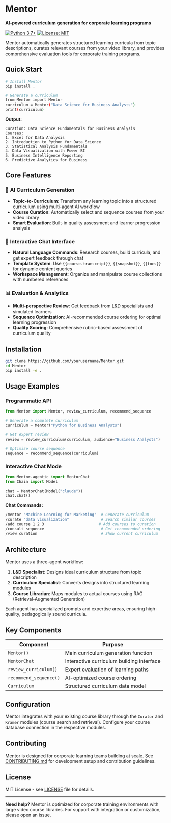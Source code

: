# Mentor

**AI-powered curriculum generation for corporate learning programs**

[![Python 3.7+](https://img.shields.io/badge/python-3.7+-blue.svg)](https://www.python.org/downloads/)
[![License: MIT](https://img.shields.io/badge/License-MIT-yellow.svg)](https://opensource.org/licenses/MIT)

Mentor automatically generates structured learning curricula from topic descriptions, curates relevant courses from your video library, and provides comprehensive evaluation tools for corporate training programs.

## Quick Start

```bash
# Install Mentor
pip install .

# Generate a curriculum
from Mentor import Mentor
curriculum = Mentor("Data Science for Business Analysts")
print(curriculum)
```

**Output:**
```
Curation: Data Science Fundamentals for Business Analysis
Courses:
1. Excel for Data Analysis
2. Introduction to Python for Data Science
3. Statistical Analysis Fundamentals
4. Data Visualization with Power BI
5. Business Intelligence Reporting
6. Predictive Analytics for Business
```

## Core Features

### 🤖 **AI Curriculum Generation**
- **Topic-to-Curriculum**: Transform any learning topic into a structured curriculum using multi-agent AI workflow
- **Course Curation**: Automatically select and sequence courses from your video library
- **Smart Evaluation**: Built-in quality assessment and learner progression analysis

### 💬 **Interactive Chat Interface**
- **Natural Language Commands**: Research courses, build curricula, and get expert feedback through chat
- **Template System**: Use `{{course.transcript}}`, `{{snapshot}}`, `{{tocs}}` for dynamic content queries
- **Workspace Management**: Organize and manipulate course collections with numbered references

### 📊 **Evaluation & Analytics**
- **Multi-perspective Review**: Get feedback from L&D specialists and simulated learners
- **Sequence Optimization**: AI-recommended course ordering for optimal learning progression
- **Quality Scoring**: Comprehensive rubric-based assessment of curriculum quality

## Installation

```bash
git clone https://github.com/yourusername/Mentor.git
cd Mentor
pip install -e .
```

## Usage Examples

### Programmatic API

```python
from Mentor import Mentor, review_curriculum, recommend_sequence

# Generate a complete curriculum
curriculum = Mentor("Python for Business Analysts")

# Get expert review
review = review_curriculum(curriculum, audience="Business Analysts")

# Optimize course sequence
sequence = recommend_sequence(curriculum)
```

### Interactive Chat Mode

```python
from Mentor.agentic import MentorChat
from Chain import Model

chat = MentorChat(Model("claude"))
chat.chat()
```

**Chat Commands:**
```bash
/mentor "Machine Learning for Marketing"  # Generate curriculum
/curate "data visualization"              # Search similar courses  
/add course 1 2 3                        # Add courses to curation
/consult sequence                         # Get recommended ordering
/view curation                            # Show current curriculum
```

## Architecture

Mentor uses a three-agent workflow:

1. **L&D Specialist**: Designs ideal curriculum structure from topic description
2. **Curriculum Specialist**: Converts designs into structured learning modules  
3. **Course Librarian**: Maps modules to actual courses using RAG (Retrieval-Augmented Generation)

Each agent has specialized prompts and expertise areas, ensuring high-quality, pedagogically sound curricula.

## Key Components

| Component | Purpose |
|-----------|---------|
| `Mentor()` | Main curriculum generation function |
| `MentorChat` | Interactive curriculum building interface |
| `review_curriculum()` | Expert evaluation of learning paths |
| `recommend_sequence()` | AI-optimized course ordering |
| `Curriculum` | Structured curriculum data model |

## Configuration

Mentor integrates with your existing course library through the `Curator` and `Kramer` modules (course search and retrieval). Configure your course database connection in the respective modules.

## Contributing

Mentor is designed for corporate learning teams building at scale. See [CONTRIBUTING.md](CONTRIBUTING.md) for development setup and contribution guidelines.

## License

MIT License - see [LICENSE](LICENSE) file for details.

---

**Need help?** Mentor is optimized for corporate training environments with large video course libraries. For support with integration or customization, please open an issue.
